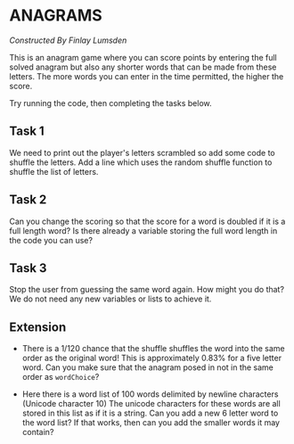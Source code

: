 # ANAGRAMS
*Constructed By Finlay Lumsden*

This is an anagram game where you can score points by entering the full solved anagram but also any shorter words that can be made from these letters. The more words you can enter in the time permitted, the higher the score.

Try running the code, then completing the tasks below.

## Task 1
We need to print out the player's letters scrambled so add some code to shuffle the letters. Add a line which uses the random shuffle function to shuffle the list of letters.

## Task 2
Can you change the scoring so that the score for a word is doubled if it is a full length word? Is there already a variable storing the full word length in the code you can use?

## Task 3
Stop the user from guessing the same word again. How might you do that? We do not need any new variables or lists to achieve it.

## Extension

- There is a 1/120 chance that the shuffle shuffles the word into the same order as the original word! This is approximately 0.83% for a five letter word. Can you make sure that the anagram posed in not in the same order as `wordChoice`?

- Here there is a word list of 100 words delimited by newline characters (Unicode character 10) The unicode characters for these words are all stored in this list as if it is a string. Can you add a new 6 letter word to the word list? If that works, then can you add the smaller words it may contain?